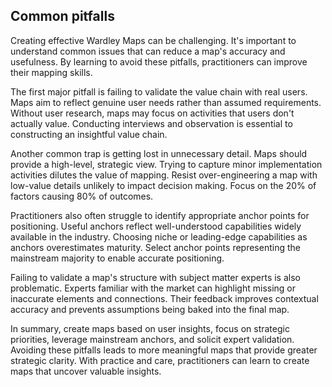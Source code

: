 ## Common pitfalls

Creating effective Wardley Maps can be challenging. It's important to understand common issues that can reduce a map's accuracy and usefulness. By learning to avoid these pitfalls, practitioners can improve their mapping skills.  

The first major pitfall is failing to validate the value chain with real users. Maps aim to reflect genuine user needs rather than assumed requirements. Without user research, maps may focus on activities that users don't actually value. Conducting interviews and observation is essential to constructing an insightful value chain.  

Another common trap is getting lost in unnecessary detail. Maps should provide a high-level, strategic view. Trying to capture minor implementation activities dilutes the value of mapping. Resist over-engineering a map with low-value details unlikely to impact decision making. Focus on the 20% of factors causing 80% of outcomes.  

Practitioners also often struggle to identify appropriate anchor points for positioning. Useful anchors reflect well-understood capabilities widely available in the industry. Choosing niche or leading-edge capabilities as anchors overestimates maturity. Select anchor points representing the mainstream majority to enable accurate positioning.  

Failing to validate a map's structure with subject matter experts is also problematic. Experts familiar with the market can highlight missing or inaccurate elements and connections. Their feedback improves contextual accuracy and prevents assumptions being baked into the final map. 

In summary, create maps based on user insights, focus on strategic priorities, leverage mainstream anchors, and solicit expert validation. Avoiding these pitfalls leads to more meaningful maps that provide greater strategic clarity. With practice and care, practitioners can learn to create maps that uncover valuable insights.